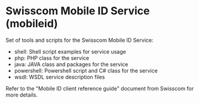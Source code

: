 Swisscom Mobile ID Service (mobileid)
========

Set of tools and scripts for the Swisscom Mobile ID Service:
* shell: Shell script examples for service usage
* php: PHP class for the service
* java: JAVA class and packages for the service
* powershell: Powershell script and C# class for the service
* wsdl: WSDL service description files

Refer to the "Mobile ID client reference guide" document from Swisscom for more details.